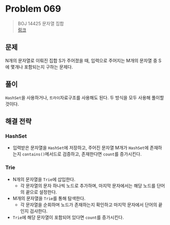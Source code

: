 # Problem 069

> BOJ 14425 문자열 집합
> <br/>
> [링크](https://www.acmicpc.net/problem/14425)

## 문제

N개의 문자열로 이뤄진 집합 S가 주어졌을 때, 입력으로 주어지는 M개의 문자열 중 S에 몇개나 포함되는지 구하는 문제다.

## 풀이

`HashSet`을 사용하거나, `트라이`자료구조를 사용해도 된다. 두 방식을 모두 사용해 풀이할 것이다.

## 해결 전략

### HashSet

- 입력받은 문자열을 `HashSet`에 저장하고, 주어진 문자열 M개가 `HashSet`에 존재하는지 `contains()`메서드로 검증하고, 존재한다면 `count`를 증가시킨다.

### Trie

- N개의 문자열을 `Trie`에 삽입한다.
    - 각 문자열의 문자 하나씩 노드로 추가하며, 마지막 문자에서는 해당 노드를 단어의 끝으로 설정한다.
- M개의 문자열을 `Trie`를 통해 탐색한다.
    - 각 문자열을 순회하며 노드가 존재하는지 확인하고 마지막 문자에서 단어의 끝인지 검사한다.
- `Trie`에 해당 문자열이 포함되어 있다면 `count`를 증가시킨다.